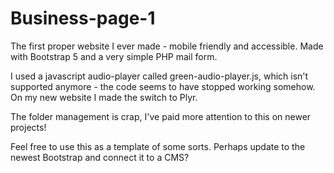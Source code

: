 # Business-page-1
The first proper website I ever made - mobile friendly and accessible. Made with Bootstrap 5 and a very simple PHP mail form.

I used a javascript audio-player called green-audio-player.js, which isn't supported anymore - the code seems to have stopped working somehow. 
On my new website I made the switch to Plyr.

The folder management is crap, I've paid more attention to this on newer projects!

Feel free to use this as a template of some sorts. Perhaps update to the newest Bootstrap and connect it to a CMS?
